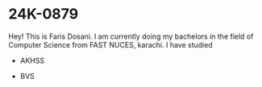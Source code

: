 # 24K-0879

Hey! This is Faris Dosani. I am currently doing my bachelors in the field of Computer Science from FAST NUCES, karachi. I have studied
- AKHSS
* BVS
